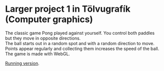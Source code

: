 # Larger project 1 in Tölvugrafík (Computer graphics)

The classic game Pong played against yourself. You control both paddles but they move in opposite directions.  
The ball starts out in a random spot and with a random direction to move.  
Points appear regularly and collecting them increases the speed of the ball.  
The game is made with WebGL.

[Running version](https://notendur.hi.is/~jgs7/tolvugrafik/Verkefni%201/v1.html).
